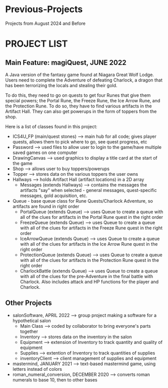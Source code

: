 # Previous-Projects
Projects from August 2024 and Before

# PROJECT LIST
## Main Feature: magiQuest, JUNE 2022
A Java version of the fantasy game found at Niagara Great Wolf Lodge. Users need to complete the Adventure of defeating Charlock, a dragon that has been terrorizing the locals and stealing their gold.

To do this, they need to go on quests to get four Runes that give them special powers; the Portal Rune, the Freeze Rune, the Ice Arrow Rune, and the Protection Rune. To do so, they have to find various artifacts in the Artifact Hall. They can also get powerups in the form of toppers from the shop.

Here is a list of classes found in this project:
- ICS4U_FP (main/quest stones) --> main hub for all code; gives player quests, allows them to pick where to go, see quest progress, etc
- Password --> used files to allow user to login to the game/have multiple saved games on one computer
- DrawingCanvas --> used graphics to display a title card at the start of the game
- Shop --> allows user to buy toppers/powerups
- Topper --> stores data on the various toppers the user owns
- Hallways --> holds Artifact Hall (artifact locations) in a 2D array
    - Messages (extends Hallways) --> contains the messages the artifacts "say" when selected - general messages, quest-specific messages, gold acquisition, etc.
- Queue - base queue class for Rune Quests/Charlock Adventure, so artifacts are found in right order
    - PortalQueue (extends Queue) --> uses Queue to create a queue with all of the clues for artifacts in the Portal Rune quest in the right order
    - FreezeQueue (extends Queue) --> uses Queue to create a queue with all of the clues for artifacts in the Freeze Rune quest in the right order
    - IceArrowQueue (extends Queue) --> uses Queue to create a queue with all of the clues for artifacts in the Ice Arrow Rune quest in the right order
    - ProtectionQueue (extends Queue) --> uses Queue to create a queue with all of the clues for artifacts in the Protection Rune quest in the right order
    - CharlockBattle (extends Queue) --> uses Queue to create a queue with all of the clues for the pre-Adventure in the final battle with Charlock. Also includes attack and HP functions for the player and Charlock.

## Other Projects


- salonSoftware, APRIL 2022 --> group project making a software for a hypothetical salon
    - Main Class --> coded by collaborator to bring everyone's parts together
    - Inventory --> stores data on the inventory in the salon
    - Equipment --> extension of Inventory to track quantity and quality of equipment
    - Supplies --> extention of Inventory to track quantities of supplies
    - inventoryClient --> client management of supplies and equipment   
- mastermind, JANUARY 2021 --> text-based mastermind game, using letters instead of colors
- roman_numeral_conversion, DECEMBER 2020 --> converts roman numerals to base 10, then to other bases